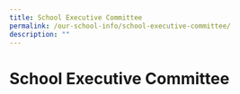 ```yaml
---
title: School Executive Committee
permalink: /our-school-info/school-executive-committee/
description: ""
---
```

# School Executive Committee

